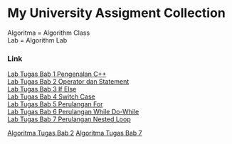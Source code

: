 # My University Assigment Collection

Algoritma = Algorithm Class\
Lab = Algorithm Lab

### Link
[Lab Tugas Bab 1 Pengenalan C++](https://github.com/AthallahDzaki/Algoritma-Semester-1/tree/king/Lab/Praktek%201)\
[Lab Tugas Bab 2 Operator dan Statement](https://github.com/AthallahDzaki/Algoritma-Semester-1/tree/king/Lab/Praktek%202)\
[Lab Tugas Bab 3 If Else](https://github.com/AthallahDzaki/Algoritma-Semester-1/tree/king/Lab/Praktek%203)\
[Lab Tugas Bab 4 Switch Case](https://github.com/AthallahDzaki/Algoritma-Semester-1/tree/king/Lab/Praktek%204)\
[Lab Tugas Bab 5 Perulangan For](https://github.com/AthallahDzaki/Algoritma-Semester-1/tree/king/Lab/Praktek%205)\
[Lab Tugas Bab 6 Perulangan While Do-While](https://github.com/AthallahDzaki/Algoritma-Semester-1/tree/king/Lab/Praktek%206)\
[Lab Tugas Bab 7 Perulangan Nested Loop](https://github.com/AthallahDzaki/Algoritma-Semester-1/tree/king/Lab/Praktek%207)

[Algoritma Tugas Bab 2](https://github.com/AthallahDzaki/Algoritma-Semester-1/tree/king/Algoritma/Tugas%202)
[Algoritma Tugas Bab 7](https://github.com/AthallahDzaki/Algoritma-Semester-1/tree/king/Algoritma/Tugas%207)